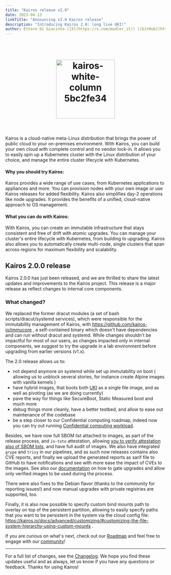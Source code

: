 ```yaml
---
title: "Kairos release v2.0"
date: 2023-04-13
linkTitle: "Announcing v2.0 Kairos release"
description: "Introducing Kairos 2.0: long live UKI!"
author: Ettore Di Giacinto ([X](https://x.com/mudler_it)) ([GitHub](https://github.com/mudler))
---
```

<h1 align="center">
  <br>
     <img width="184" alt="kairos-white-column 5bc2fe34" src="https://user-images.githubusercontent.com/2420543/215073247-96988fd1-7fcf-4877-a28d-7c5802db43ab.png">
    <br>
<br>
</h1>

Kairos is a cloud-native meta-Linux distribution that brings the power of public cloud to your on-premises environment. With Kairos, you can build your own cloud with complete control and no vendor lock-in. It allows you to easily spin up a Kubernetes cluster with the Linux distribution of your choice, and manage the entire cluster lifecycle with Kubernetes.

#### Why you should try Kairos:
Kairos provides a wide range of use cases, from Kubernetes applications to appliances and more. You can provision nodes with your own image or use Kairos releases for added flexibility. Kairos also simplifies day-2 operations like node upgrades. It provides the benefits of a unified, cloud-native approach to OS management.

#### What you can do with Kairos:
With Kairos, you can create an immutable infrastructure that stays consistent and free of drift with atomic upgrades. You can manage your cluster's entire lifecycle with Kubernetes, from building to upgrading. Kairos also allows you to automatically create multi-node, single clusters that span across regions for maximum flexibility and scalability.

## Kairos 2.0.0 release

Kairos 2.0.0 has just been released, and we are thrilled to share the latest updates and improvements to the Kairos project. This release is a major release as reflect changes to internal core components.
  
### What changed?

We replaced the former dracut modules (a set of bash scripts/dracut/systemd services), which were responsible for the immutability management of Kairos, with https://github.com/kairos-io/immucore , a self-contained binary which doesn't have dependencies and can run without dracut and systemd. While changes shouldn't be impactful for most of our users, as changes impacted only in internal components, we suggest to try the upgrade in a lab environment before upgrading from earlier versions (v1.x).

The 2.0 release allows us to:
- not depend anymore on systemd while set up immutability on boot ( allowing us to unblock several stories, for instance create Alpine images with vanilla kernels )
- have hybrid images, that boots both [UKI](https://github.com/uapi-group/specifications/blob/main/specs/unified_kernel_image.md) as a single file image, and as well as pivoting (as we are doing currently)
- pave the way for things like SecureBoot, Static Measured boot and much more
- debug things more cleanly, have a better testbed, and allow to ease out maintenance of the codebase
- be a step closer to our Confidential computing roadmap, indeed now you can try out running [Confidential computing workload](https://kairos.io/docs/advanced/coco/).

Besides, we have now full SBOM list attached to images, as part of the release process, and `in-toto` attestation, allowing [you to verify attestation also of SBOM lists](https://docs.sigstore.dev/cosign/attestation/), and have full audit of images. We also have integrated `grype` and `trivy` in our pipelines, and as such now releases contains also CVE reports, and finally we upload the generated reports as sarif file to GitHub to have notifications and see with more ease the impact of CVEs to the images. See also our [documentation](https://kairos.io/docs/upgrade/kubernetes/#verify-images-attestation-during-upgrades) on how to gate upgrades and allow only verified images to be used during the process.

There were also fixes to the Debian flavor (thanks to the community for reporting issues!) and now manual upgrades with private registries are supported, too.

Finally, it is also now possible to specify custom bind mounts path to overlay on top of the persistent partition, allowing to easily specify paths that you want to be persistent in the system via the cloud config file: https://kairos.io/docs/advanced/customizing/#customizing-the-file-system-hierarchy-using-custom-mounts .

If you are curious on what's next, check out our [Roadmap](https://github.com/orgs/kairos-io/projects/2) and feel free to engage with our [community](https://kairos.io/community/)!

---

For a full list of changes, see the  [Changelog](https://github.com/kairos-io/kairos/releases/tag/v2.0.0). We hope you find these updates useful and as always, let us know if you have any questions or feedback. Thanks for using Kairos!

